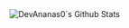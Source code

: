 <img align="left" alt = "DevAnanas0`s Github Stats" src="https://github-readme-stats.vercel.app/api?username=DevAnanas0&show_icons=true&hide_border=True">

[twitter]: https://twitter.com/ananasdev